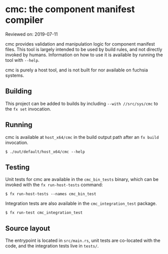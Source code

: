 # cmc: the component manifest compiler

Reviewed on: 2019-07-11

cmc provides validation and manipulation logic for component manifest files.
This tool is largely intended to be used by build rules, and not directly
invoked by humans. Information on how to use it is available by running the tool
with `--help`.

cmc is purely a host tool, and is not built for nor available on fuchsia
systems.

## Building

This project can be added to builds by including `--with //src/sys/cmc` to the
`fx set` invocation.

## Running

cmc is available at `host_x64/cmc` in the build output path after an `fx build`
invocation.

```
$ ./out/default/host_x64/cmc --help
```

## Testing

Unit tests for cmc are available in the `cmc_bin_tests` binary, which can be
invoked with the `fx run-host-tests` command:

```
$ fx run-host-tests --names cmc_bin_test
```

Integration tests are also available in the `cmc_integration_test` package.

```
$ fx run-test cmc_integration_test
```

## Source layout

The entrypoint is located in `src/main.rs`, unit tests are co-located with the
code, and the integration tests live in `tests/`.
